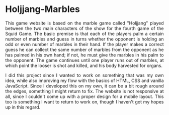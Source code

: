 # Holjjang-Marbles

<p align="justify">This game website is based on the marble game called "Holjjang" played between the two main characters of the show for the fourth game of the Squid Game. The 
basic premise is that each of the players palm a certain number of marbles and guess in turns whether the opponent is holding an odd or even number of marbles in their hand. If 
the player makes a correct guess he can collect the same number of marbles from the opponent as he has palmed in his own hand; if not, he must give the marbles in his palm to the 
opponent. The game continues until one player runs out of marbles, at which point the looser is shot and killed, and his body harvested for organs.</p>

<p align="justify">I did this project since I wanted to work on something that was my own idea, while also improving my flow with the basics of HTML, CSS and vanilla JavaScript.
Since I developed this on my own, it can be a bit rough around the edges, something I might return to fix. The website is not responsive at all, since I couldn't come up with a
proper design for a mobile layout. This too is something I want to return to work on, though I haven't got my hopes up in this regard.</p>
